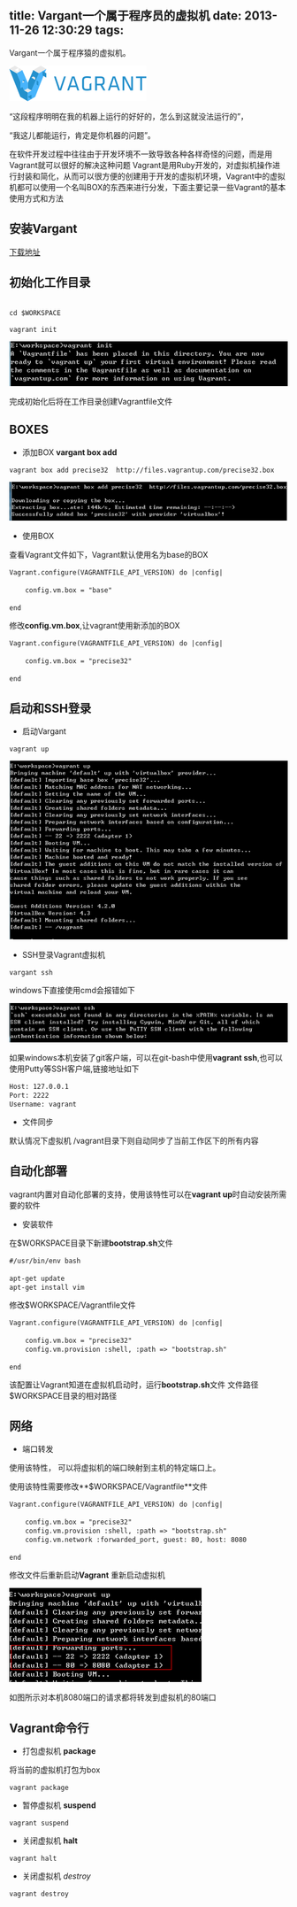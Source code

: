 title: Vargant一个属于程序员的虚拟机
date: 2013-11-26 12:30:29
tags:
---


Vargant一个属于程序猿的虚拟机。


![](vagrant/vagrant.png)

“这段程序明明在我的机器上运行的好好的，怎么到这就没法运行的”，

“我这儿都能运行，肯定是你机器的问题”。

在软件开发过程中往往由于开发环境不一致导致各种各样奇怪的问题，而是用Vagrant就可以很好的解决这种问题
Vagrant是用Ruby开发的，对虚拟机操作进行封装和简化，从而可以很方便的创建用于开发的虚拟机环境，Vagrant中的虚拟机都可以使用一个名叫BOX的东西来进行分发，下面主要记录一些Vagrant的基本使用方式和方法

## 安装Vargant

[下载地址](http://hc-vagrant-files.s3.amazonaws.com/packages/a40522f5fabccb9ddabad03d836e120ff5d14093/Vagrant_1.3.5.msi)

## 初始化工作目录

```

cd $WORKSPACE

```

```
vagrant init
```

![](vagrant/03.png)

完成初始化后将在工作目录创建Vagrantfile文件

## BOXES

* 添加BOX **vargant box add**


```
vagrant box add precise32  http://files.vagrantup.com/precise32.box
```

![](vagrant/04.png)

* 使用BOX
 
查看Vagrant文件如下，Vagrant默认使用名为base的BOX

```
Vagrant.configure(VAGRANTFILE_API_VERSION) do |config|
    
    config.vm.box = "base"

end
```

修改**config.vm.box**,让vagrant使用新添加的BOX

```
Vagrant.configure(VAGRANTFILE_API_VERSION) do |config|
    
    config.vm.box = "precise32"

end
```

## 启动和SSH登录

* 启动Vargant

```
vagrant up
```

![](vagrant/05.png)

* SSH登录Vagrant虚拟机

```
vargant ssh
```

windows下直接使用cmd会报错如下

![](vagrant/06.png)

如果windows本机安装了git客户端，可以在git-bash中使用**vagrant ssh**,也可以使用Putty等SSH客户端,链接地址如下

```
Host: 127.0.0.1
Port: 2222
Username: vagrant
```

* 文件同步

默认情况下虚拟机 /vagrant目录下则自动同步了当前工作区下的所有内容

## 自动化部署

vagrant内置对自动化部署的支持，使用该特性可以在**vagrant up**时自动安装所需要的软件

* 安装软件

在$WORKSPACE目录下新建**bootstrap.sh**文件

```
#/usr/bin/env bash

apt-get update
apt-get install vim

```

修改$WORKSPACE/Vagrantfile文件

```
Vagrant.configure(VAGRANTFILE_API_VERSION) do |config|
    
    config.vm.box = "precise32"
    config.vm.provision :shell, :path => "bootstrap.sh"

end
```

该配置让Vagrant知道在虚拟机启动时，运行**bootstrap.sh**文件
文件路径$WORKSPACE目录的相对路径

## 网络

* 端口转发

使用该特性， 可以将虚拟机的端口映射到主机的特定端口上。 


使用该特性需要修改**$WORKSPACE/Vagrantfile**文件

```
Vagrant.configure(VAGRANTFILE_API_VERSION) do |config|
    
    config.vm.box = "precise32"
    config.vm.provision :shell, :path => "bootstrap.sh"
    config.vm.network :forwarded_port, guest: 80, host: 8080

end
```

修改文件后重新启动**Vagrant** 重新启动虚拟机

![](vagrant/07.png)

如图所示对本机8080端口的请求都将转发到虚拟机的80端口

## Vagrant命令行

* 打包虚拟机 **package**

将当前的虚拟机打包为box

```
vagrant package
```

* 暂停虚拟机 **suspend**

```
vagrant suspend
```

* 关闭虚拟机 **halt**

```
vagrant halt
```

* 关闭虚拟机 *destroy*

```
vagrant destroy 
```

